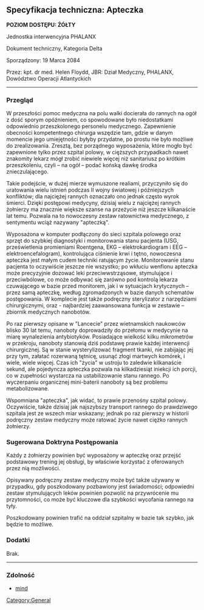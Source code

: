 ## Specyfikacja techniczna: Apteczka

**POZIOM DOSTĘPU: ŻÓŁTY**

Jednostka interwencyjna PHALANX

Dokument techniczny, Kategoria Delta

Sporządzony: 19 Marca 2084

Przez: kpt. dr med. Helen Floydd, JBR: Dział Medyczny, PHALANX,
Dowództwo Operacji Atlantyckich

------------------------------------------------------------------------

### Przegląd

W przeszłości pomoc medyczna na polu walki docierała do rannych na ogół
z dość sporym opóźnieniem, co spowodowane było niedostatkami odpowiednio
przeszkolonego personelu medycznego. Zapewnienie obecności kompetentnego
chirurga wszędzie tam, gdzie w danym momencie jego umiejętności byłyby
przydatne, po prostu nie było możliwe do zrealizowania. Zresztą, bez
porządnego wyposażenia, które mogło być zapewnione tylko przez szpital
polowy, w cięższych przypadkach nawet znakomity lekarz mógł zrobić
niewiele więcej niż sanitariusz po krótkim przeszkoleniu, czyli – na
ogół – podać końską dawkę środka znieczulającego.

Takie podejście, w dużej mierze wymuszone realiami, przyczyniło się do
uratowania wielu istnień podczas II wojny światowej i późniejszych
konfliktów; dla najciężej rannych oznaczało ono jednak często wyrok
śmierci. Dzięki postępowi medycyny, dzisiaj wielu z najciężej rannych
żołnierzy ma znacznie większe szanse na przeżycie niż jeszcze
kilkanaście lat temu. Pozwala na to nowoczesny zestaw ratownictwa
medycznego, z sentymentu wciąż nazywany "apteczką".

Wyposażona w komputer podłączony do sieci szpitala polowego oraz sprzęt
do szybkiej diagnostyki i monitorowania stanu pacjenta (USG,
prześwietlenia promieniami Roentgena, EKG – elektrokardiogram i EEG –
elektroencefalogram), kontrolująca ciśnienie krwi i tętno, nowoczesna
apteczka jest małym cudem techniki ratującym życie. Monitorowanie stanu
pacjenta to oczywiście jeszcze nie wszystko; po wkłuciu wenflonu
apteczka może precyzyjnie dozować leki przeciwwstrząsowe, stymulujące i
przeciwbólowe, co może odbywać się zarówno pod kontrolą lekarza
czuwającego w bazie przed monitorem, jak i w sytuacjach krytycznych –
przez samą apteczkę, według zgromadzonych w bazie danych schematów
postępowania. W komplecie jest także podręczny sterylizator z
narzędziami chirurgicznymi, oraz - najbardziej zaawansowana funkcja w
zestawie – zbiornik medycznych nanobotów.

Po raz pierwszy opisane w "Lancecie" przez wietnamskich naukowców blisko
30 lat temu, nanoboty doprowadziły do przełomu w medycynie na miarę
wynalezienia antybiotyków. Posiadające wielkość kilku mikrometrów w
przekroju, nanoboty stanowią dziś podstawę prawie każdej interwencji
chirurgicznej. Są w stanie wysterylizować fragment tkanki, nie zabijając
jej przy tym, załatać rozerwaną tętnicę, usunąć złogi martwych komórek,
i wiele, wiele więcej. Czas ich "życia" w ustroju to zaledwie
kilkanaście sekund, ale pojedyncza apteczka pozwala na kilkadziesiąt
iniekcji ich porcji, co w zupełności wystarcza na ustabilizowanie stanu
rannego. Po wyczerpaniu organicznej mini-baterii nanoboty są bez
problemu metabolizowane.

Wspomniana "apteczka", jak widać, to prawie przenośny szpital polowy.
Oczywiście, także dzisiaj jak najszybszy transport rannego do
prawdziwego szpitala jest ze wszech miar wskazany; jednak po raz
pierwszy w historii podręczny zestaw medyczny może ratować życie nawet
ciężko rannych żołnierzy.

### Sugerowana Doktryna Postępowania

Każdy z żołnierzy powinien być wyposażony w apteczkę oraz przejść
podstawowy trening jej obsługi, by właściwie korzystać z oferowanych
przez nią możliwości.

Opisywany podręczny zestaw medyczny może być także używany w przypadku,
gdy poszkodowany pozbawiony jest świadomości; odpowiedni zestaw
stymulujących leków powinien pozwolić na przywrócenie mu przytomności,
co może być kluczowe dla szybkości wycofania rannego na tyły.

Poszkodowany powinien trafić na oddział szpitalny w bazie tak szybko,
jak będzie to możliwe.

### Dodatki

Brak.

------------------------------------------------------------------------

### Zdolność

- [mind](Skills/mind "wikilink")

[Category:General](Category:General "wikilink")